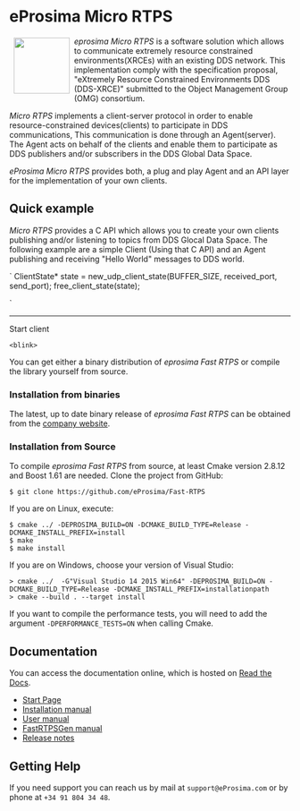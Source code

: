 # eProsima Micro RTPS

<a href="http://www.eprosima.com"><img src="https://encrypted-tbn3.gstatic.com/images?q=tbn:ANd9GcSd0PDlVz1U_7MgdTe0FRIWD0Jc9_YH-gGi0ZpLkr-qgCI6ZEoJZ5GBqQ" align="left" hspace="8" vspace="2" width="100" height="100" ></a>

*eprosima Micro RTPS* is a software solution which allows to communicate extremely resource constrained environments(XRCEs) with an existing DDS network. This implementation comply with the specification proposal, "eXtremely Resource Constrained Environments DDS (DDS-XRCE)" submitted to the Object Management Group (OMG) consortium.

*Micro RTPS* implements a client-server protocol in order to enable resource-constrained devices(clients) to participate in DDS communications, This communication is done through an Agent(server). The Agent acts on behalf of the clients and enable them to participate as DDS publishers and/or subscribers in the DDS Global Data Space.

*eProsima Micro RTPS* provides both, a plug and play Agent and an API layer for the implementation of your own clients.


## Quick example

*Micro RTPS* provides a C API which allows you to create your own clients publishing and/or listening to topics from DDS Glocal Data Space. The following example are a simple Client (Using that C API) and an Agent publishing and receiving "Hello World" messages to DDS world.


`
ClientState* state = new_udp_client_state(BUFFER_SIZE, received_port, send_port);
free_client_state(state);

 `



----------------------------------------














Start client

















`<blink>`



You can get either a binary distribution of *eprosima Fast RTPS* or compile the library yourself from source.

### Installation from binaries
The latest, up to date binary release of *eprosima Fast RTPS* can be obtained from the <a href='http://www.eprosima.com'>company website</a>.

### Installation from Source
To compile *eprosima Fast RTPS* from source, at least Cmake version 2.8.12 and Boost 1.61 are needed.
Clone the project from GitHub:

    $ git clone https://github.com/eProsima/Fast-RTPS

If you are on Linux, execute:

    $ cmake ../ -DEPROSIMA_BUILD=ON -DCMAKE_BUILD_TYPE=Release -DCMAKE_INSTALL_PREFIX=install
    $ make
    $ make install

If you are on Windows, choose your version of Visual Studio:

    > cmake ../  -G"Visual Studio 14 2015 Win64" -DEPROSIMA_BUILD=ON -DCMAKE_BUILD_TYPE=Release -DCMAKE_INSTALL_PREFIX=installationpath
    > cmake --build . --target install

If you want to compile the performance tests, you will need to add the argument `-DPERFORMANCE_TESTS=ON` when calling Cmake.

## Documentation

You can access the documentation online, which is hosted on [Read the Docs](http://eprosima-fast-rtps.readthedocs.io).

* [Start Page](http://eprosima-fast-rtps.readthedocs.io)
* [Installation manual](http://eprosima-fast-rtps.readthedocs.io/en/latest/requirements.html)
* [User manual](http://eprosima-fast-rtps.readthedocs.io/en/latest/introduction.html)
* [FastRTPSGen manual](http://eprosima-fast-rtps.readthedocs.io/en/latest/geninfo.html)
* [Release notes](http://eprosima-fast-rtps.readthedocs.io/notes.html)

## Getting Help

If you need support you can reach us by mail at `support@eProsima.com` or by phone at `+34 91 804 34 48`.
